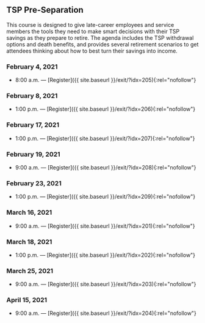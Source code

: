 ## TSP Pre-Separation

This course is designed to give late-career employees and service members the tools they need to make smart decisions with their TSP savings as they prepare to retire. The agenda includes the TSP withdrawal options and death benefits, and provides several retirement scenarios to get attendees thinking about how to best turn their savings into income.

### February 4, 2021

- 8:00 a.m. — [Register]({{ site.baseurl }}/exit/?idx=205){:rel="nofollow"}

### February 8, 2021

- 1:00 p.m. — [Register]({{ site.baseurl }}/exit/?idx=206){:rel="nofollow"}

### February 17, 2021

- 1:00 p.m. — [Register]({{ site.baseurl }}/exit/?idx=207){:rel="nofollow"}

### February 19, 2021

- 9:00 a.m. — [Register]({{ site.baseurl }}/exit/?idx=208){:rel="nofollow"}

### February 23, 2021

- 1:00 p.m. — [Register]({{ site.baseurl }}/exit/?idx=209){:rel="nofollow"}

### March 16, 2021

- 9:00 a.m. — [Register]({{ site.baseurl }}/exit/?idx=201){:rel="nofollow"}

### March 18, 2021

- 1:00 p.m. — [Register]({{ site.baseurl }}/exit/?idx=202){:rel="nofollow"}

### March 25, 2021

- 9:00 a.m. — [Register]({{ site.baseurl }}/exit/?idx=203){:rel="nofollow"}

### April 15, 2021

- 9:00 a.m. — [Register]({{ site.baseurl }}/exit/?idx=204){:rel="nofollow"}

